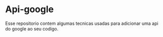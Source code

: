 # Api-google
Esse repositorio contem algumas tecnicas usadas para adicionar uma api do google ao seu codigo.
